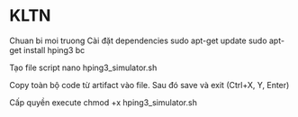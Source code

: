 # KLTN
Chuan bi moi truong
Cài đặt dependencies
sudo apt-get update
sudo apt-get install hping3 bc

Tạo file script
nano hping3_simulator.sh

Copy toàn bộ code từ artifact vào file. Sau đó save và exit (Ctrl+X, Y, Enter)

Cấp quyền execute
chmod +x hping3_simulator.sh
